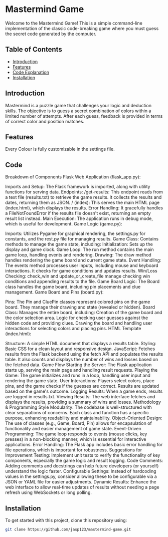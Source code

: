# Mastermind Game

Welcome to the Mastermind Game! This is a simple command-line implementation of the classic code-breaking game where you must guess the secret code generated by the computer.

## Table of Contents
- [Introduction](#introduction)
- [Features](#features)
- [Code Explanation](#code)
- [Installation](#installation)

## Introduction

Mastermind is a puzzle game that challenges your logic and deduction skills. The objective is to guess a secret combination of colors within a limited number of attempts. After each guess, feedback is provided in terms of correct color and position matches.

## Features

Every Colour is fully customizable in the settings file.

## Code

Breakdown of Components
Flask Web Application (flask_app.py):

Imports and Setup: The Flask framework is imported, along with utility functions for serving data.
Endpoints:
/get-results: This endpoint reads from a text file (results.txt) to retrieve the game results. It collects the results and dates, returning them as JSON.
/ (index): This serves the main HTML page (index.html), which displays the results.
Error Handling: It gracefully handles a FileNotFoundError if the results file doesn't exist, returning an empty result list instead.
Main Execution: The application runs in debug mode, which is useful for development.
Game Logic (game.py):

Imports: Utilizes Pygame for graphical rendering, the settings.py for constants, and the rest.py file for managing results.
Game Class: Contains methods to manage the game state, including:
Initialization: Sets up the display and game clock.
Game Loop: The run method contains the main game loop, handling events and rendering.
Drawing: The draw method handles rendering the game board and current game state.
Event Handling: The events method processes user inputs, including mouse and keyboard interactions. It checks for game conditions and updates results.
Win/Loss Checking: check_win and update_or_create_file manage checking win conditions and appending results to the file.
Game Board Logic: The Board class handles the game board, including pin placements and clue management.
Game Board and Pins (board.py):

Pins: The Pin and CluePin classes represent colored pins on the game board. They manage their drawing and state (revealed or hidden).
Board Class: Manages the entire board, including:
Creation of the game board and the color selection area.
Logic for checking user guesses against the hidden code and providing clues.
Drawing the board and handling user interactions for selecting colors and placing pins.
HTML Template (index.html):

Structure: A simple HTML document that displays a results table.
Styling: Basic CSS for a clean layout and responsive design.
JavaScript: Fetches results from the Flask backend using the fetch API and populates the results table. It also counts and displays the number of wins and losses based on the fetched data.
Game Flow
Starting the Server: The Flask application starts up, serving the main page and handling result requests.
Playing the Game: The game initializes and runs in a loop, handling user input and rendering the game state.
User Interactions: Players select colors, place pins, and the game checks if the guesses are correct. Results are updated based on the game's outcome.
Logging Results: When a game ends, results are logged in results.txt.
Viewing Results: The web interface fetches and displays the results, providing a summary of wins and losses.
Methodology & Programming Style
Modularity: The codebase is well-structured with clear separations of concerns. Each class and function has a specific purpose, enhancing readability and maintainability.
Object-Oriented Design: The use of classes (e.g., Game, Board, Pin) allows for encapsulation of functionality and easier management of game state.
Event-Driven Programming: The game loop responds to events (mouse clicks, key presses) in a non-blocking manner, which is essential for interactive applications.
Error Handling: The Flask app includes basic error handling for file operations, which is important for robustness.
Suggestions for Improvement
Testing: Implement unit tests to verify the functionality of key components, especially the game logic and result logging.
Code Comments: Adding comments and docstrings can help future developers (or yourself) understand the logic faster.
Configurable Settings: Instead of hardcoding values in the settings.py, consider allowing these to be configurable via a JSON or YAML file for easier adjustments.
Dynamic Results: Enhance the web interface to allow real-time updates of results without needing a page refresh using WebSockets or long polling.

## Installation

To get started with this project, clone this repository using:
```bash
git clone https://github.com/jasp123/mastermind-game.git
